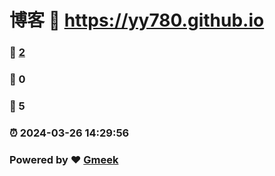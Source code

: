 # 博客 :link: https://yy780.github.io 
### :page_facing_up: [2](https://yy780.github.io/tag.html) 
### :speech_balloon: 0 
### :hibiscus: 5 
### :alarm_clock: 2024-03-26 14:29:56 
### Powered by :heart: [Gmeek](https://github.com/Meekdai/Gmeek)
